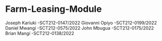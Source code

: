 # Farm-Leasing-Module
Joseph Kariuki -SCT212-0147/2022
Giovanni Opiyo -SCT212-0199/2022
Daniel Mwangi -SCT212-0575/2022
John Mbugua -SCT212-0175/2022
Brian Mangi -SCT212-0138/2022
